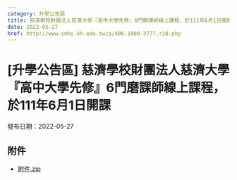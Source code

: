 ```yaml
---
category: 升學公告區
title: 慈濟學校財團法人慈濟大學『高中大學先修』6門磨課師線上課程，於111年6月1日開課
date: 2022-05-27
href: http://www.smhs.kh.edu.tw/p/406-1000-3777,r20.php
---
```


# [升學公告區] 慈濟學校財團法人慈濟大學『高中大學先修』6門磨課師線上課程，於111年6月1日開課

發布日期：2022-05-27



## 附件

- [附件.zip](https://www.smhs.kh.edu.tw/app/index.php?Action=downloadfile&file=WVhSMFlXTm9Memt4TDNCMFlWOHpOVFF6WHprd05EQTNNelJmTVRrNU9Ea3VlbWx3&fname=DGGGROTSYWQO41XX50LKSWHGRK30OOLKDGUWTSKK4125MLVWKPROVTPOUSSSPKPO)
